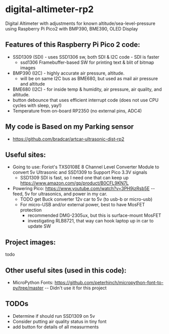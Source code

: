 # digital-altimeter-rp2
Digital Altimeter with adjustments for known altitude/sea-level-pressure using Raspberry Pi Pico2 with BMP390, BME390, OLED Display

## Features of this Raspberry Pi Pico 2 code:
* SSD1309 (SDI) - uses SSD1306 sw, both SDI & I2C code - SDI is faster
  * ssd1306 Framebuffer-based SW for printing text & blit of bitmap images
* BMP390 (I2C) - highly accurate air pressure, altitude.
  * will be on same I2C bus as BME680, but used as mail air pressure and altitude
* BME680 (I2C) - for inside temp & humidity, air pressure, air quality, and altitude.
* button debounce that uses efficient interrupt code (does not use CPU cycles with sleep, yay!)
* Temperature from on-board RP2350 (no external pins, ADC4)
 
## My code is Based on my Parking sensor
* https://github.com/bradcar/artcar-ultrasonic-dist-rp2

## Useful sites:
* Going to use: Foriot's TXS0108E 8 Channel Level Converter Module to convert 5v Ultrasonic and SSD1309 to Support Pico 3.3V signals
  * SSD1309 SDI is fast, so I need one that can keep up https://www.amazon.com/gp/product/B0CFL9KN7L
* Powering Pico: https://www.youtube.com/watch?v=3PH9jzRsb5E -- feed, 5v for ultrasonics, and power in my car.
  * TODO get Buck converter 12v car to 5v (to usb-b or micro-usb)
  * For micro-USB and/or external power, best to have MosFET protection
    * recommended DMG-2305ux, but this is surface-mount MosFET
    * investigating RLB8721, that way can hook laptop up in car to update SW
   
## Project images:
todo

## Other useful sites (used in this code):
* MicroPython Fonts:  https://github.com/peterhinch/micropython-font-to-py/tree/master -- Didn't use it for this project
 
## TODOs
* Determine if should run SSD1309 on 5v
* Consider putting air quality status in tiny font
* add button for details of all measurments
